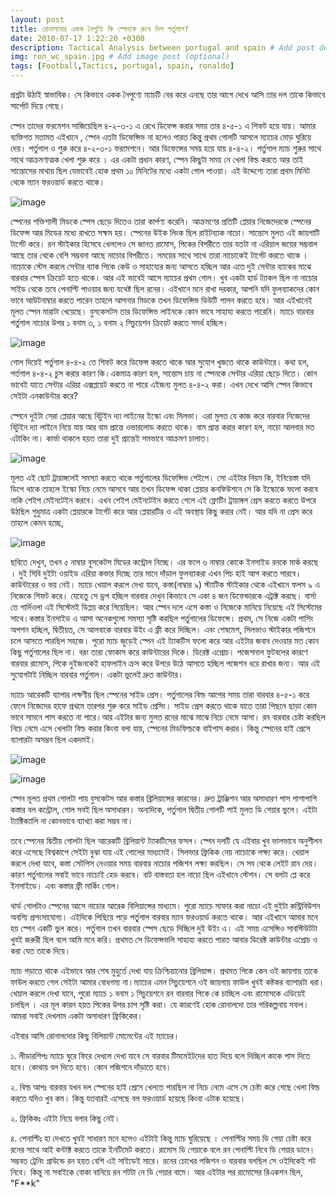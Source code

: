 ```yaml
---
layout: post
title: রোনালদোর একক নৈপুণ্যি কি স্পেনকে রুখে দিল পর্তুগাল?
date: 2018-07-17 1:22:20 +0300
description: Tactical Analysis between portugal and spain # Add post description (optional)
img: ron_wc_spain.jpg # Add image post (optional)
tags: [Football,Tactics, portugal, spain, ronaldo]
---
```

প্রশ্নটা উঠাই স্বাভাবিক। সে কিভাবে একক নৈপুণ্যে ম্যাচটি বের করে এনছে তার আগে দেখে আসি তার দল তাকে কিভাবে সার্পোট দিয়ে গেছে।

স্পেন তাদের ফরমেশন সাজিয়েছিল ৪-২-৩-১ এ রেখে ডিফেন্স করার সময় তার ৪-৫-১ এ শিফট হয়ে যায়। আমার ব্যক্তিগত মতামত এইখানে , স্পেন এতটা ডিফেন্সিভ না হলেও পারত কিন্তু প্রথম গোলটি আসলে ম্যাচের মোড় ঘুরিয়ে দেয়।
পর্তুগাল ও শুরু করে ৪-২-৩-১ ফরমেশনে। আর ডিফেন্সের সময় হয়ে যায় ৪-৪-২। পর্তুগাল ম্যাচ শুরুর সাথে সাথে আক্রমণাত্মক খেলা শুরু করে । এর একটা প্রধান কারণ, স্পেন কিছুটা সময় নে খেলা বিল্ড করতে আর তাই সান্তোসের মাথায় ছিল যেভাবেই হোক প্রথম ১০ মিনিটের মধ্যে একটা গোল পাওয়া। এই উদ্দেশ্যে তারা প্রথম মিনিট থেকে ম্যান ফরওয়ার্ড করতে থাকে।     

![image](https://image.ibb.co/imQUNe/tactical_board_com_24.png)

স্পেনের শক্তিশালী মিডকে স্পেস ছেড়ে দিতেও তারা কার্পণ্য করেনি। আক্রমণের প্রতিটি প্লেয়ার নিজেদেরকে স্পেনের ডিফেন্স আর মিডের মধ্যে রাখতে সক্ষম হয়। স্পেনের উইক লিংক ছিল রাইটব্যাক নাচো। সান্তোস মুলত এই জায়গাটি টার্গেট করে। রন স্টাইকার হিসেবে খেললেও সে জানত রামোস, পিকের বিপরীতে তার যতটা না এরিয়াল জয়ের সম্ভবাল আছে তার থেকে বেশি সম্ভবনা আছে নাচোর বিপরীতে। সময়ের সাথে সাথে তারা নাচোকেই টার্গেট করতে থাকে । নাচোকে স্টেস করলে সেন্টার ব্যাক পিকে কেউ ও সাহায্যের জন্য আসতে হচ্ছিল আর এতে দুই সেন্টার ব্যাকের মাঝে বারবার স্পেস ক্রিয়েট হতে থাকে। আর এই ভাবেই আসে ম্যাচের প্রথম গোল। খুব একটা হার্ড ট্যাকল ছিল না নাচোর সাইড থেকে তবে পেনাল্টি পাওয়ার জন্য যথেষ্ট ছিল রনের। এইখানে মনে রাখা দরকার, আপনি যদি ফুলব্যাকদের কোন ভাবে আউটনাম্বার করতে পারেন তাহলে আপনার মিডকে তখন ডিফেন্সিভ ডিউটি পালন করতে হবে। আর এইখানেই মূলত স্পেন মারাটা খেয়েছে। বুসকেসটস তার ডিফেন্সিভ লাইনকে কোন ভাবে সাহায্য করতে পারেনি। ম্যাচে বারবার পর্তুগাল নাচোর উপর ১ বনাম ৩, ১ বনাম ২ সিচুয়েশন ক্রিয়েট করতে সমর্থ হচ্ছিল।

![image](https://image.ibb.co/egSLTK/tactical_board_com_23.png)

গোল দিয়েই পর্তুগাল ৪-৪-২ তে শিফট করে ডিফেন্স করতে থাকে আর সুযোগ খুজতে থাকে কাউন্টারে। কথা হল, পর্তগাল ৪-৪-২ চুস করার কারণ কি।একমাত্র কারণ হল, সান্তোস চায় না স্পেনকে সেন্টার এরিয়া ছেড়ে দিতে। কোন ভাবেই যাতে সেন্টার এরিয়া এক্সপ্লয়েট করতে না পারে এইজন্য মুলত ৪-৪-২ করা। এখন দেখে আসি স্পেন কিভাবে সেইটা এনকাউন্টার করে?

স্পেনে দুইটা সেরা প্লেয়ার আছে বিটুইন দ্যা লাইনের ইস্কো এবং সিলভা। এরা মুলত যে কাজ করে বারবার নিজেদের বিটুইন দ্যা লাইনে নিয়ে যায় আর বাম প্রান্তে ওভারলোড করতে থাকে। বাম প্রান্ত করার কারণ হল, নাচো আলবার মত এটাকিং না। কার্ভা থাকলে হয়ত তারা দুই প্রান্তেই সমভাবে আক্রমণ চালাত।

![image](https://image.ibb.co/emR0vz/tactical_board_com_25.png)

মূলত এই ছোট ট্রায়াঙ্গলেই সমস্যা করতে থাকে পর্তুগালের ডিফেন্সিভ শেইপে। সো এইটার নিয়ম কি, ইনিয়েস্তা যদি ডিপে থাকে তাহলে ইস্কো নিচে নেমে আসবে আর তখন ডিফেন্স থাকা প্লেয়ার কনফিউশনে সে কি ইস্কোকে ফলো করবে নাকি শেইপ মেইনটেইন করবে। এখন শেইপ মেইনটেইন করতে গেলে এই ফ্লোটিং ট্রায়াঙ্গল প্রেস করতে করতে উপরে উঠছিল শুধুমাত্র একটা প্লেয়ারকে টার্গেট করে আর প্লেয়ারটির ও এই অবস্থায় কিছু করার নেই। আর যদি না প্রেস করে তাহলে কেমন হচ্ছে,  

![image](https://image.ibb.co/gGfkvz/tactical_board_com_26.png)

ছবিতে দেখুন, তখন ৫ নাম্বার বুসকেটস মিডের কন্ট্রোল নিচ্ছে। এর ফলে ৬ নাম্বার কোকে ইনসাইড রনকে মার্ক করছে । দুই সিবি দুইটা ওয়াইড এরিয়া কভার দিচ্ছে তার মানে দাঁড়াল ফুলব্যাকরা এখন পিচ হাই আপ করতে পারবে।কাউন্টারের ও ভয় নেই। ম্যাচে খেয়াল করলে দেখা যাবে, কস্তা(নাম্বার ৯) স্ট্যাটিক স্টাইকার থেকে এইখানে ফলস ৯ এ নিজেকে শিফট করে। যেহেতু সে ড্রপ হচ্ছিল বারবার দেখুন কিভাবে সে একা ৪ জন ডিফেন্ডারকে এট্রাক্ট করছে। বার্সা তে গার্দিওলা এই সিস্টেমই ডিপ্লয় করে গিয়েছিল। আর স্পেন দলে এসে কস্তা ও নিজেকে মানিয়ে নিয়েছে এই সিস্টেমের সাথে।কস্তার ইনসাইড এ আসা অনেকগুলো সমস্যা সৃষ্টি করছিল পর্তুগালের ডিফেন্সে। প্রথম, সে নিজে একটা পাসিং অপশন হচ্ছিল, দ্বিতীয়ত, সে আলবাকে বারবার উইং এ ফ্রী করে দিচ্ছিল। এবং শেষমেশ, সিলভাও স্টাইকার পজিশনে চলে আসতে পারছিল সহজে। পুরো ম্যাচ জুড়েই স্পেন এই ট্যাকটিস ফলো করে আর এইটার জবাব দেওয়ার মত কোন কিছু পর্তুগালের ছিল না। বরং তারা ফোকাস করে কাউন্টারের দিকে। ডিরেক্ট এপ্রোচ। পজেশনাল ফুটবলের কারণে বারবার রামোস, পিকে দুইজনকেই হাফলাইন ক্রস করে উপরে উঠে আসতে হচ্ছিল পজেশন ধরে রাখার জন্য। আর এই সুযোগটাই নিচ্ছিল বারবার পর্তুগাল। একটা ভুলেই দ্রুত কাউন্টার।

ম্যাচে আরেকটি ব্যাপার লক্ষণীয় ছিল স্পেনের সাইড প্রেস। পর্তুগালের বিল্ড আপের সময় তারা বারবার ৪-৫-১ করে ফেলে নিজেদের হাফে প্রথমে তারপর শুরু করে সাইড প্রেসিং। সাইড প্রেস করতে থাকে যাতে তারা পিছনে ছাড়া কোন ভাবে সামনে পাস করতে না পারে।আর এইটার জন্য মুলত রনের মাঝে মাঝে নিচে নেমে আসা। রন বারবার চেষ্টা করছিল  নিচে নেমে এসে খেলাটা বিল্ড করার কিংবা বলা যায়, স্পেনের মিডফিল্ডকে বাইপাস করার। কিন্তু স্পেনের হাই প্রেসে ব্যাপারটা অসম্ভব ছিল একদমই।

![image](https://image.ibb.co/nzHthe/ron4.jpg)

![image](https://image.ibb.co/jN7n8K/ron2.jpg)

স্পেন মূলত প্রথম গোলটা পায় বুসকেটস আর কস্তার ব্রিলিয়ান্সের কারনের। দ্রুত ট্রাঞ্জিশন আর অসাধারণ পাস পাশাপাশি কস্তার বল কন্ট্রোল, গোল সবই ছিল অসাধারন। অন্যদিকে, পর্তুগাল দ্বিতীয় গোলটি পাই মুলত ডি গেয়ার ভুলে। এইটা ট্যাক্টিক্যালি না কোনভাবে ব্যাখ্যা করা সম্ভব না।

তবে স্পেনের দ্বিতীয় গোলটা ছিল আরেকটি ব্রিলিয়ান্ট ট্যাকটিসের ফসল। স্পেন দলটি যে এইবার খুব ভালভাবে অনুশীলন করে এসেছে বিশ্বকাপে সেইটা বুঝা যায় এই গোলের মাধ্যমেই। সিলভার ফ্রিকিক নেয় নাচোকে লক্ষ্য করে। খেয়াল করলে দেখা যাবে, কস্তা সেটপিস নেওয়ার সময় বারবার নাচোর পজিশন লক্ষ্য করছিল। সে সব থেকে লেইট রান দেয়। কারণ পর্তুগালের সবাই ভাবে নাচোই হেড করবে। বাট বাস্তবতা হল নাচো ছিল এইখানে স্টেশন। সে বলটা প্লে করে ইনসাইডে। এবং কস্তার ফ্রী মার্কিং গোল।


থার্ড গোলটাও স্পেনের আসে নাচোর আরেক বিলিয়ান্সের মাধ্যমে। পুরো ম্যাচে সাফার করা নাচো এই দুইটা কন্ট্রিবিউশন অবশ্যি প্রশংসাযোগ্য। এইদিকে পিছিয়ে পড়ে পর্তুগাল বারবার ম্যান ফরওয়ার্ড করতে থাকে। আর এইখানে আমার মনে হয় স্পেন একটি ভুল করে। পর্তুগাল তখন বারবার স্পেস ছেড়ে দিচ্ছিল দুই উইং এ। এই সময় এসেন্সিও সাবস্টিউটটা খুবই জরুরী ছিল বলে আমি মনে করি। প্রথমত সে ডিফেন্সভলি সাহায্য করতে পারত আবার ডিরেক্ট কাউন্টার এপ্রোচ ও করা যেত তাকে দিয়ে।

ম্যাচ গড়াতে থাকে এইভাবে আর শেষ মুহুর্তে দেখা যায় ক্রিশ্চিয়ানোর ব্রিলিয়ান্স। প্রথমত পিকে কেন ওই জায়গায় তাকে ফাউল করতে গেল সেইটা আমার বোধগম্য না।ম্যাচের এমন সিচুয়েশনে ওই জায়গায় ফাউল খুবই কষ্টকর ব্যাপারটা ধরা। খেয়াল করলে দেখা যাবে, পুরো ম্যাচে ১ বনাম ১ সিচুয়েশনে রন বারবার পিকে কে চাচ্ছিল এবং রামোসকে এডিয়েই চলছিল । এর মূল কারন হয়ত পিকের উপর চাপ সৃষ্টি করা। যে কারণেই হোক রোনালদো তার পরিকল্পনায় সফল। আমরা সবাই দেখলাম একটা অসাধারণ ফ্রিকিকের।

এইবার আসি রোনালদোর কিছু বিলিয়ান্ট মোমেন্টের এই ম্যাচের।

১. লীডারশিপঃ ম্যাচে ঘুরে ফিরে দেখলে দেখা যাবে সে বারবার টিমমেইটদের হাত দিয়ে বলে দিচ্ছিল কাকে পাস দিতে হবে। কোথায় বল দিতে হবে। কোন পজিশনে দাঁড়াতে হবে।

২. বিল্ড আপঃ বারবার যখন দল স্পেনের হাই প্রেসে খেলতে পারছিল না নিচে নেমে এসে সে চেষ্টা করে গেছে খেলা বিল্ড করতে যদিও খুব কম। কিন্তু যতবারই এসেছে বল ফরওয়ার্ড হয়েছে কিংবা এটাক হয়েছে।

২. ফ্রিকিকঃ এইটা নিয়ে বলার কিছু নেই।

৪. পেনাল্টিঃ হা দেখতে খুবই সাধারণ মনে হলেও এইটাই কিন্তু ম্যাচ ঘুরিয়েছে । পেনাল্টির সময় ডি গেয়া চেষ্টা করে রনের সাথে আই কন্টাক্ট করতে তাকে ইনটিমেট করতে। রামোস ডি গেয়াকে বলে রন পেনাল্টি নিবে ডি গেয়ার ডানে।সম্ভবত ট্রেনিং গ্রাউন্ডে রন হয়ত বেশি এই সাইডেই মারে। রনের চোখের পজিশন ও বারবার বলছিল সে ওইদিকেই শট নিবে। কিন্তু না সবাইকে বোকা বানিয়ে রন শটটা নে ডি গেয়ার বামে। আর এইটার পর রামোসের রিএকশন ছিল, "F**k"
